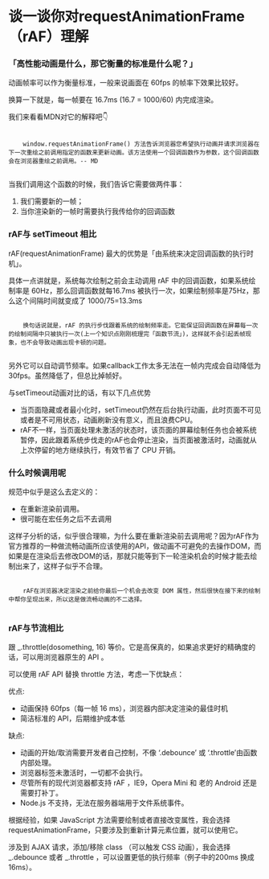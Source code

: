 谈一谈你对requestAnimationFrame（rAF）理解
===

### 「高性能动画是什么，那它衡量的标准是什么呢？」

动画帧率可以作为衡量标准，一般来说画面在 60fps 的帧率下效果比较好。

换算一下就是，每一帧要在 16.7ms (16.7 = 1000/60) 内完成渲染。

我们来看看MDN对它的解释吧👇

<pre>
  <code>
    window.requestAnimationFrame() 方法告诉浏览器您希望执行动画并请求浏览器在下一次重绘之前调用指定的函数来更新动画。该方法使用一个回调函数作为参数，这个回调函数会在浏览器重绘之前调用。-- MD
  </code>
</pre>

当我们调用这个函数的时候，我们告诉它需要做两件事：
1. 我们需要新的一帧；
2. 当你渲染新的一帧时需要执行我传给你的回调函数

### rAF与 setTimeout 相比

rAF(requestAnimationFrame) 最大的优势是「由系统来决定回调函数的执行时机」。

具体一点讲就是，系统每次绘制之前会主动调用 rAF 中的回调函数，如果系统绘制率是 60Hz，那么回调函数就每16.7ms 被执行一次，如果绘制频率是75Hz，那么这个间隔时间就变成了 1000/75=13.3ms

<pre>
  <code>
    换句话说就是，rAF 的执行步伐跟着系统的绘制频率走。它能保证回调函数在屏幕每一次的绘制间隔中只被执行一次(上一个知识点刚刚梳理完「函数节流」)，这样就不会引起丢帧现象，也不会导致动画出现卡顿的问题。
  </code>
</pre>

另外它可以自动调节频率。如果callback工作太多无法在一帧内完成会自动降低为30fps。虽然降低了，但总比掉帧好。

与setTimeout动画对比的话，有以下几点优势

+ 当页面隐藏或者最小化时，setTimeout仍然在后台执行动画，此时页面不可见或者是不可用状态，动画刷新没有意义，而且浪费CPU。
+ rAF不一样，当页面处理未激活的状态时，该页面的屏幕绘制任务也会被系统暂停，因此跟着系统步伐走的rAF也会停止渲染，当页面被激活时，动画就从上次停留的地方继续执行，有效节省了 CPU 开销。
  
### 什么时候调用呢

规范中似乎是这么去定义的：
+ 在重新渲染前调用。
+ 很可能在宏任务之后不去调用

这样子分析的话，似乎很合理嘛，为什么要在重新渲染前去调用呢？因为rAF作为官方推荐的一种做流畅动画所应该使用的API，做动画不可避免的去操作DOM，而如果是在渲染后去修改DOM的话，那就只能等到下一轮渲染机会的时候才能去绘制出来了，这样子似乎不合理。

<pre>
  <code>
    rAF在浏览器决定渲染之前给你最后一个机会去改变 DOM 属性，然后很快在接下来的绘制中帮你呈现出来，所以这是做流畅动画的不二选择。
  </code>
</pre>

### rAF与节流相比

跟 _.throttle(dosomething, 16) 等价。它是高保真的，如果追求更好的精确度的话，可以用浏览器原生的 API 。

可以使用 rAF API 替换 throttle 方法，考虑一下优缺点：

优点:
+ 动画保持 60fps（每一帧 16 ms），浏览器内部决定渲染的最佳时机
+ 简洁标准的 API，后期维护成本低
  
缺点:
+ 动画的开始/取消需要开发者自己控制，不像 ‘.debounce’ 或 ‘.throttle’由函数内部处理。
+ 浏览器标签未激活时，一切都不会执行。
+ 尽管所有的现代浏览器都支持 rAF ，IE9，Opera Mini 和 老的 Android 还是需要打补丁。
+ Node.js 不支持，无法在服务器端用于文件系统事件。

根据经验，如果 JavaScript 方法需要绘制或者直接改变属性，我会选择 requestAnimationFrame，只要涉及到重新计算元素位置，就可以使用它。

涉及到 AJAX 请求，添加/移除 class （可以触发 CSS 动画），我会选择 _.debounce 或者 _.throttle ，可以设置更低的执行频率（例子中的200ms 换成16ms）。